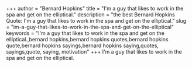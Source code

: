 +++
author = "Bernard Hopkins"
title = "I'm a guy that likes to work in the spa and get on the elliptical."
description = "the best Bernard Hopkins Quote: I'm a guy that likes to work in the spa and get on the elliptical."
slug = "im-a-guy-that-likes-to-work-in-the-spa-and-get-on-the-elliptical"
keywords = "I'm a guy that likes to work in the spa and get on the elliptical.,bernard hopkins,bernard hopkins quotes,bernard hopkins quote,bernard hopkins sayings,bernard hopkins saying,quotes, sayings,quote, saying, motivation"
+++
I'm a guy that likes to work in the spa and get on the elliptical.
